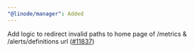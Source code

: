 ```yaml
---
"@linode/manager": Added
---
```


Add logic to redirect invalid paths to home page of /metrics & /alerts/definitions url ([#11837](https://github.com/linode/manager/pull/11837))
